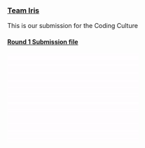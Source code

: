 ### [Team Iris](https://team-iris.me)
This is our submission for the Coding Culture

#### [Round 1 Submission file](https://github.com/Nikhil-Kasukurthi/Counting-people-video/raw/master/Museum%20Analytics.pdf)

![Logo](https://raw.githubusercontent.com/Nikhil-Kasukurthi/Team-Iris/master/Iris%20Assets/animation.gif)
